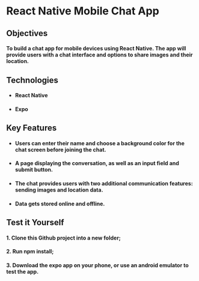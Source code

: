 # React Native Mobile Chat App

## Objectives

#### To build a chat app for mobile devices using React Native. The app will provide users with a chat interface and options to share images and their location.

## Technologies

- #### React Native

- #### Expo

## Key Features

- #### Users can enter their name and choose a background color for the chat screen before joining the chat.

- #### A page displaying the conversation, as well as an input field and submit button.

- #### The chat provides users with two additional communication features: sending images and location data.

- #### Data gets stored online and offline.

## Test it Yourself

#### 1. Clone this Github project into a new folder;

#### 2. Run npm install;

#### 3. Download the expo app on your phone, or use an android emulator to test the app.

